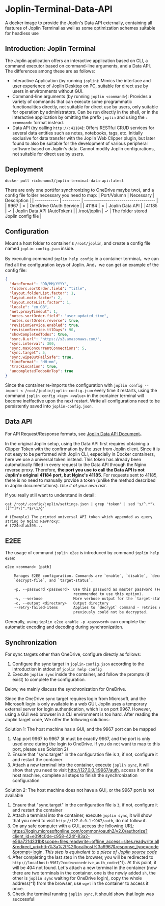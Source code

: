 # Joplin-Terminal-Data-API
A docker image to provide the Joplin's Data API externally, containing all features of Joplin Terminal as well as some optimization schemes suitable for headless use

## Introduction: Joplin Terminal
The Joplin application offers an interactive application based on CLI, a command executor based on command-line arguments, and a Data API. The differences among these are as follows:

- Interactive Application (by running `joplin`): Mimics the interface and user experience of Joplin Desktop on PC, suitable for direct use by users in environments without GUI.
- Command-line arguments (by running `joplin <command>`): Provides a variety of commands that can execute some programmatic functionalities directly, not suitable for direct use by users, only suitable for operation by administrators. Can be run directly in the shell, or in the interactive application by omitting the prefix `joplin` and using the `:<command>` format instead.
- Data API (by calling `http://:41184`): Offers RESTful CRUD services for several data entities such as notes, notebooks, tags, etc. Initially exclusive for data transfer with the Joplin Web Clipper plugin, but later found to also be suitable for the development of various peripheral software based on Joplin's data. Cannot modify Joplin configurations, not suitable for direct use by users.


## Deployment
```
docker pull rickonono3/joplin-terminal-data-api:latest
```

There are only one port(for synchronizing to OneDrive maybe two), and a config file folder necessary you need to map:
| Port/Volumn  | Necessary | Description                          |
| ------------ | --------- | ------------------------------------ |
| 9967         | ✗         | OneDrive OAuth Service               |
| 41184        | ✗         | Joplin Data API                      |
| 41185        | ✓         | Joplin Data API (AutoToken)          |
| /root/joplin | ✓         | The folder stored Joplin config file |


## Configuration
Mount a host folder to container's `/root/joplin`, and create a config file named `joplin-config.json` inside.

By executing command `joplin help config` in a container terminal，we can find all the configuration keys of Joplin. And，we can get an example of the config file:

```json
{
  "dateFormat": "DD/MM/YYYY",
  "folders.sortOrder.field": "title",
  "layout.folderList.factor": 1,
  "layout.note.factor": 2,
  "layout.noteList.factor": 1,
  "locale": "en_GB",
  "net.proxyTimeout": 1,
  "notes.sortOrder.field": "user_updated_time",
  "notes.sortOrder.reverse": true,
  "revisionService.enabled": true,
  "revisionService.ttlDays": 90,
  "showCompletedTodos": true,
  "sync.8.url": "https://s3.amazonaws.com/",
  "sync.interval": 300,
  "sync.maxConcurrentConnections": 5,
  "sync.target": 5,
  "sync.wipeOutFailSafe": true,
  "timeFormat": "HH:mm",
  "trackLocation": true,
  "uncompletedTodosOnTop": true
}
```

Since the container re-imports the configuration with `joplin config --import < /root/joplin/joplin-config.json` every time it restarts, using the command `joplin config <key> <value>` in the container terminal will become ineffective upon the next restart. Write all configurations need to be persistently saved into `joplin-config.json`.

## Data API
For API Request/Response formats, see [Joplin Data API Document](https://joplinapp.org/help/api/references/rest_api/#using-the-api)。

In the original Joplin setup, using the Data API first requires obtaining a Clipper Token with the confirmation by the user from Joplin client. Since it is not easy to be performed with Joplin CLI, especially in Docker containers, here we use a universal token instead. This token has already been automatically filled in every request to the Data API through the Nginx reverse proxy. Therefore, **the port you use to call the Data API is not Joplin's original 41184 port, but Nginx's 41185**. For requests sent to 41185, there is no need to manually provide a token (unlike the method described in Joplin documentations). *Use it at your own risk.*

If you really still want to understand in detail:

```
cat /root/.config/joplin/settings.json | grep 'token' | sed 's/^.*"\([^"]*\)".*$/\1/g'

# (Example) The printed universal API token which appended as query string by Nginx RevProxy:
# f724edfab395...
```

## E2EE
The usage of command `joplin e2ee` is introduced by command `joplin help e2ee`:

```txt
e2ee <command> [path]

    Manages E2EE configuration. Commands are `enable`, `disable`, `decrypt`, `status`, 
    `decrypt-file`, and `target-status`.

    -p, --password <password>  Use this password as master password (For security reasons, it is not 
                               recommended to use this option).
    -v, --verbose              More verbose output for the `target-status` command
    -o, --output <directory>   Output directory
    --retry-failed-items       Applies to `decrypt` command - retries decrypting items that 
                               previously could not be decrypted.
```

Generally, using `joplin e2ee enable -p <password>` can complete the automatic encoding and decoding during synchronization.


## Synchronization
For sync targets other than OneDrive, configure directly as follows:
1. Configure the sync target in `joplin-config.json` according to the introduction in stdout of `joplin help config`
2. Execute `joplin sync` inside the container, and follow the prompts (if exist) to complete the configuration.

Below, we mainly discuss the synchronization for OneDrive.

Since the OneDrive sync target requires login from Microsoft, and the Microsoft login is only available in a web GUI, Joplin uses a temporary external server for login authentication, which is on port 9967. However, using a GUI web browser in a CLI environment is too hard. After reading the Joplin target code, We offer the following solutions:

Solution 1: The host machine has a GUI, and the 9967 port can be mapped
1. Map port 9967 to 9967 (it must be exactly 9967, and the port is only used once during the login to OneDrive. If you do not want to map to this port, please use Solution 2)
2. Ensure that "sync.target" in the configuration file is `3`, if not, configure it and restart the container
3. Attach a new terminal into the container, execute `joplin sync`, it will show that you need to visit <http://127.0.0.1:9967/auth>, access it on the host machine, complete all steps to finish the synchronization configuration

Solution 2: The host machine does not have a GUI, or the 9967 port is not available
1. Ensure that "sync.target" in the configuration file is `3`, if not, configure it and restart the container
2. Attach a terminal into the container, execute `joplin sync`, it will show that you need to visit `http://127.0.0.1:9967/auth`, do not follow it.
3. On any safe computer with a GUI, access the following URL: <https://login.microsoftonline.com/common/oauth2/v2.0/authorize?client_id=e09fc0de-c958-424f-83a2-e56a721d331b&scope=files.readwrite+offline_access+sites.readwrite.all&redirect_uri=http%3a%2f%2flocalhost%3a9967&response_type=code&prompt=login>. *This step is equivalent to a piece of [Joplin source code](<https://github.com/laurent22/joplin/blob/d7a0d74c4da96cca27af07b3c908a7ca97227be7/packages/lib/onedrive-api.ts#L87>)*
4. After completing the last step in the browser, you will be redirected to `http://localhost:9967/?code=<onedrive_auth_code>`(^1). At this point, it will be 404 not found. Let's attach a new terminal in the container (now there are two terminals in the container, one is the newly added `sh`, the other is `joplin sync` waiting for OneDrive login), copy the whole address(^1) from the browser, use `wget` in the container to access it once.
5. Check the terminal running `joplin sync`, it should show that login was successful
